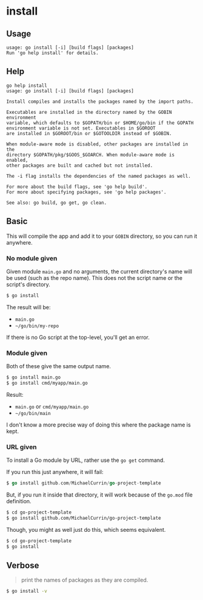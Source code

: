 # install


## Usage

```
usage: go install [-i] [build flags] [packages]
Run 'go help install' for details.
```


## Help

```
go help install
usage: go install [-i] [build flags] [packages]

Install compiles and installs the packages named by the import paths.

Executables are installed in the directory named by the GOBIN environment
variable, which defaults to $GOPATH/bin or $HOME/go/bin if the GOPATH
environment variable is not set. Executables in $GOROOT
are installed in $GOROOT/bin or $GOTOOLDIR instead of $GOBIN.

When module-aware mode is disabled, other packages are installed in the
directory $GOPATH/pkg/$GOOS_$GOARCH. When module-aware mode is enabled,
other packages are built and cached but not installed.

The -i flag installs the dependencies of the named packages as well.

For more about the build flags, see 'go help build'.
For more about specifying packages, see 'go help packages'.

See also: go build, go get, go clean.
```


## Basic

This will compile the app and add it to your `GOBIN` directory, so you can run it anywhere.

### No module given

Given module `main.go` and no arguments, the current directory's name will be used (such as the repo name). This does not the script name or the script's directory.

```sh
$ go install
```

The result will be:

- `main.go`
- `~/go/bin/my-repo`

If there is no Go script at the top-level, you'll get an error.

### Module given

Both of these give the same output name.

```sh
$ go install main.go
$ go install cmd/myapp/main.go
```

Result:

- `main.go` or `cmd/myapp/main.go`
- `~/go/bin/main`

I don't know a more precise way of doing this where the package name is kept.

### URL given

To install a Go module by URL, rather use the `go get` command.

If you run this just anywhere, it will fail:

```go
$ go install github.com/MichaelCurrin/go-project-template
```

But, if you run it inside that directory, it will work because of the `go.mod` file definition.

```sh
$ cd go-project-template
$ go install github.com/MichaelCurrin/go-project-template
```

Though, you might as well just do this, which seems equivalent.

```sh
$ cd go-project-template
$ go install
```


## Verbose

> print the names of packages as they are compiled.

```sh
$ go install -v
```
